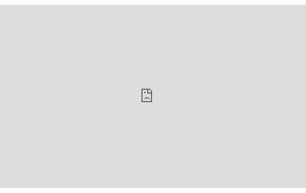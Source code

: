 <!--- yes, this is an html page basically, but we want this to be embeded in our theme -->

<style>
#center {
    left: 50%;
    transform: translate(-50%, 0);
    position: absolute;
}
.novis {
    opacity: 0;
}
</style>

<div id="center">
    <iframe class="resizable" src="https://docs.google.com/presentation/d/e/2PACX-1vSDxcZLUiMhrbxYcIeYr22rcgT5JKE9CHeG5xf7Y6yaTIp1VcLFph4oBby3sEh9dw/embed?start=false&loop=false&delayms=60000" frameborder="0" width="1024px" height="576px" allowfullscreen="true" mozallowfullscreen="true" webkitallowfullscreen="true"></iframe>
</div>
<div class="resizable nowidth novis" style="width: 1px; height: 576px;"></div> 

<script>
function resizer() {
    const LENGTH_RATIO = 9.0/16.0;
    let width = document.body.clientWidth;
    let height = 576;

    if (width < 1024) {
        height = Math.round(width * LENGTH_RATIO);
    } else {
        width = 1024;
    }

    const collection = document.getElementsByClassName("resizable");
    for (let i = 0; i < collection.length; i++) {
        if (!collection[i].className.includes("nowidth")) {
            collection[i].style.width = width + "px";
        }
        collection[i].style.height = height + "px";
    }
}

window.addEventListener("resize", resizer);
resizer()
</script>